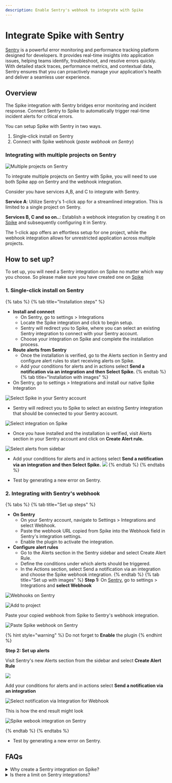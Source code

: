 ```yaml
---
description: Enable Sentry's webhook to integrate with Spike
---
```


# Integrate Spike with Sentry
[Sentry](https//sentry.io) is a powerful error monitoring and performance tracking platform designed for developers. It provides real-time insights into application issues, helping teams identify, troubleshoot, and resolve errors quickly. With detailed stack traces, performance metrics, and contextual data, Sentry ensures that you can proactively manage your application's health and deliver a seamless user experience.


## Overview
The Spike integration with Sentry bridges error monitoring and incident response. Connect Sentry to Spike to automatically trigger real-time incident alerts for critical errors.

You can setup Spike with Sentry in two ways. 

1. Single-click install on Sentry
1. Connect with Spike webhook (_paste webhook on Sentry_)

### Integrating with multiple projects on Sentry
![Multiple projects on Sentry](../.gitbook/assets/integrations/sentry/sentry-multiple-projects.png)

To integrate multiple projects on Sentry with Spike, you will need to use both Spike app on Sentry and the webhook integration. 

Consider you have services A,B, and C to integrate with Sentry.

**Service A**: Utilize Sentry's 1-click app for a streamlined integration. This is limited to a single project on Sentry.

**Services B, C and so on..**: Establish a webhook integration by creating it on [Spike](https://app.spike.sh/integrations/new) and subsequently configuring it in Sentry.

The 1-click app offers an effortless setup for one project, while the webhook integration allows for unrestricted application across multiple projects.

## How to set up?
To set up, you will need a Sentry integration on Spike no matter which way you choose. So please make sure you have created one on [Spike](https//app.spike.sh/integrations)

### 1. Single-click install on Sentry
{% tabs %}
{% tab title="Installation steps" %}
* **Install and connect**
    * On Sentry, go to settings > Integrations
    * Locate the Spike integration and click to begin setup.
    * Sentry will redirect you to Spike, where you can select an existing Sentry integration to connect with your Sentry account.
    * Choose your integration on Spike and complete the installation process.
* **Route alerts from Sentry**
    * Once the installation is verified, go to the Alerts section in Sentry and configure alert rules to start receiving alerts on Spike.
    * Add your conditions for alerts and in actions select **Send a notification via an integration and then Select Spike.**
{% endtab %}
{% tab title="Installation with images" %}
* On Sentry, go to settings > Integrations and install our native Spike Integration 

![Select Spike in your Sentry account](../.gitbook/assets/integrations/sentry/sentry-native-1.png)

* Sentry will redirect you to Spike to select an existing Sentry integration that should be connected to your Sentry account. 

![Select integration on Spike](<../.gitbook/assets/integrations/sentry/select integration on spike.png>)

* Once you have installed and the installation is verified, visit Alerts section in your Sentry account and click on **Create Alert rule.**

![Select alerts from sidebar](<../.gitbook/assets/integrations/sentry/sentry - select alerts.png>)

* Add your conditions for alerts and in actions select **Send a notification via an integration and then Select Spike.**
![](<../.gitbook/assets/integrations/sentry/sentry - alert conditions.png>)
{% endtab %}
{% endtabs %}

* Test by generating a new error on Sentry.

### 2. Integrating with Sentry's webhook

{% tabs %}
{% tab title="Set up steps" %}
* **On Sentry**
    * On your Sentry account, navigate to Settings > Integrations and select Webhook.
    * Paste the webhook URL copied from Spike into the Webhook field in Sentry's integration settings.
    * Enable the plugin to activate the integration.
* **Configure alert rules**
    * Go to the Alerts section in the Sentry sidebar and select Create Alert Rule.
    * Define the conditions under which alerts should be triggered.
    * In the Actions section, select Send a notification via an integration and choose the Spike webhook integration.
{% endtab %}
{% tab title="Set up with images" %}
**Step 1:** On [Sentry](https://sentry.io), go to settings > Integrations and **select Webhook**

![Webhooks on Sentry](../.gitbook/assets/integrations/sentry/sentry-webhook.png)

![Add to project](<../.gitbook/assets/integrations/sentry/add to project.png>)

Paste your copied webhook from Spike to Sentry's webhook integration.

![Paste Spike webhook on Sentry](<../.gitbook/assets/integrations/sentry/paste spike webhook on sentry.png>)

{% hint style="warning" %}
Do not forget to **Enable** the plugin
{% endhint %}

**Step 2: Set up alerts**

Visit Sentry's new Alerts section from the sidebar and select **Create Alert Rule**

![](<../.gitbook/assets/integrations/sentry/sentry - alert conditions.png>)

Add your conditions for alerts and in actions select **Send a notification via an integration**

![Select notification via Integration for Webhook](../.gitbook/assets/integrations/sentry/sentry-alert-2.png)

This is how the end result might look

![Spike webook integration on Sentry](<../.gitbook/assets/integrations/sentry/webhooks-end-result.png>)

{% endtab %}
{% endtabs %}

* Test by generating a new error on Sentry.

## FAQs

<details>
<summary>Why create a Sentry integration on Spike?</summary>
Creating a Sentry integration on Spike allows you to group and suppress incidents effectively, ensuring better incident management.
</details>

<details>
<summary>Is there a limit on Sentry integrations?</summary>
**Single-click install**: Only one integration is allowed per Sentry account.  
**Sentry webhook integration**: Unlimited integrations are supported.
</details>
